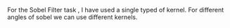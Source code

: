 For the Sobel Filter task , I have used a single typed of kernel. For different angles of sobel we can use different kernels. 
